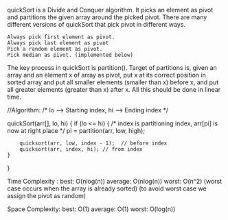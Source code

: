 quickSort is a Divide and Conquer algorithm. It picks an element as pivot and partitions the given array around the picked pivot. There are many different versions of quickSort that pick pivot in different ways.

    Always pick first element as pivot.
    Always pick last element as pivot
    Pick a random element as pivot.
    Pick median as pivot. (implemented below)

The key process in quickSort is partition(). Target of partitions is, given an array and an element x of array as pivot, put x at its correct position in sorted array and put all smaller elements (smaller than x) before x, and put all greater elements (greater than x) after x. All this should be done in linear time.


//Algorithm:
/* lo  --> Starting index,  hi  --> Ending index */

quickSort(arr[], lo, hi)
{
    if (lo <= hi)
    {
        /* index is partitioning index, arr[pi] is now
           at right place */
        pi = partition(arr, low, high);

        quicksort(arr, low, index - 1);  // before index
        quicksort(arr, index, hi); // from index 
    }
}

Time Complexity : 
	best: O(nlog(n))
	average: O(nlog(n))
	worst: O(n^2) (worst case occurs when the array is already sorted)
				  (to avoid worst case we assign the pivot as random)
			
Space Complexity:
	best: O(1)
	average: O(1)
	worst: O(log(n))



